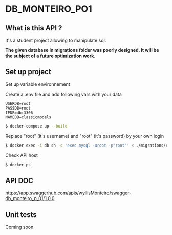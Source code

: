 # DB_MONTEIRO_PO1

## What is this API ?
It's a student project allowing to manipulate sql.

**The given database in migrations folder was poorly designed. It will be the subject of a future optimization work.**

## Set up project
Set up variable environnement

Create a .env file and add following vars with your data

```
USERDB=root
PASSDB=root
IPDB=db:3306
NAMEDB=classicmodels
```

```sh
$ docker-compose up --build
```

Replace "root" (it's username) and "root" (it's password) by your own login

```sh
$ docker exec -i db sh -c 'exec mysql -uroot -p"root"' < ./migrations/classicmodels.sql
```

Check API host 

```sh
$ docker ps
```

## API DOC
https://app.swaggerhub.com/apis/wyllisMonteiro/swagger-db_monteiro_p_01/1.0.0

## Unit tests
Coming soon